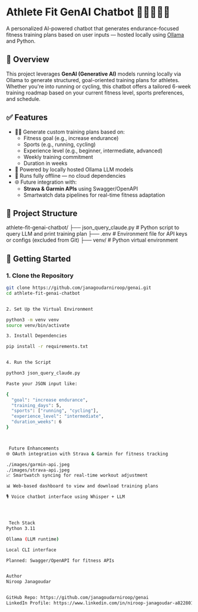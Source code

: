 # Athlete Fit GenAI Chatbot 🏃‍♂️🚴‍♀️🤖

A personalized AI-powered chatbot that generates endurance-focused fitness training plans based on user inputs — hosted locally using [Ollama](https://ollama.com/) and Python.

## 🧠 Overview

This project leverages **GenAI (Generative AI)** models running locally via Ollama to generate structured, goal-oriented training plans for athletes. Whether you're into running or cycling, this chatbot offers a tailored 6-week training roadmap based on your current fitness level, sports preferences, and schedule.

## ✅ Features

- 🏋️‍♂️ Generate custom training plans based on:
  - Fitness goal (e.g., increase endurance)
  - Sports (e.g., running, cycling)
  - Experience level (e.g., beginner, intermediate, advanced)
  - Weekly training commitment
  - Duration in weeks
- 🤖 Powered by locally hosted Ollama LLM models
- 🔐 Runs fully offline — no cloud dependencies
- 🌐 Future integration with:
  - **Strava & Garmin APIs** using Swagger/OpenAPI
  - Smartwatch data pipelines for real-time fitness adaptation

## 📂 Project Structure

athlete-fit-genai-chatbot/
├── json_query_claude.py # Python script to query LLM and print training plan
├── .env # Environment file for API keys or configs (excluded from Git)
├── venv/ # Python virtual environment


## 🚀 Getting Started

### 1. Clone the Repository

```bash
git clone https://github.com/janagoudarniroop/genai.git
cd athlete-fit-genai-chatbot


2. Set Up the Virtual Environment

python3 -m venv venv
source venv/bin/activate

3. Install Dependencies

pip install -r requirements.txt


4. Run the Script

python3 json_query_claude.py

Paste your JSON input like:

{
  "goal": "increase endurance",
  "training_days": 5,
  "sports": ["running", "cycling"],
  "experience_level": "intermediate",
  "duration_weeks": 6
}



 Future Enhancements
🌐 OAuth integration with Strava & Garmin for fitness tracking

./images/garmin-api.jpeg
./images/strava-api.jpeg
📈 Smartwatch syncing for real-time workout adjustment

📊 Web-based dashboard to view and download training plans

🎙️ Voice chatbot interface using Whisper + LLM




 Tech Stack
Python 3.11

Ollama (LLM runtime)

Local CLI interface

Planned: Swagger/OpenAPI for fitness APIs


Author
Niroop Janagoudar


GitHub Repo: https://github.com/janagoudarniroop/genai
LinkedIn Profile: https://www.linkedin.com/in/niroop-janagoudar-a82280146/
